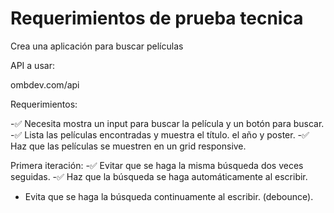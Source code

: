 # Requerimientos de prueba tecnica

Crea una aplicación para buscar películas

API a usar: 

ombdev.com/api

Requerimientos:

-✅ Necesita mostra un input para buscar la película y un botón para buscar.
-✅ Lista las películas encontradas y muestra el título. el año y poster.
-✅ Haz que las películas se muestren en un grid responsive.

Primera iteración: 
-✅ Evitar que se haga la misma búsqueda dos veces seguidas.
-✅ Haz que la búsqueda se haga automáticamente al escribir.
- Evita que se haga la búsqueda continuamente al escribir. (debounce).
